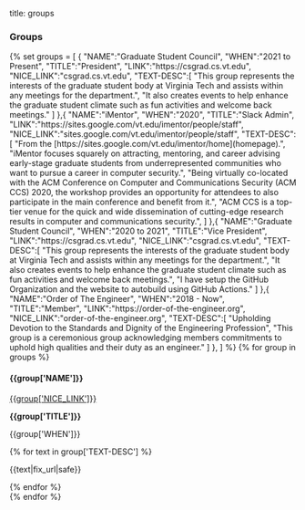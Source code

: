 title: groups

### Groups

<p>
    <div class="container group-container">
        {%
            set groups = [
                {
                    "NAME":"Graduate Student Council",
                    "WHEN":"2021 to Present",
                    "TITLE":"President",
                    "LINK":"https://csgrad.cs.vt.edu",
                    "NICE_LINK":"csgrad.cs.vt.edu",
                    "TEXT-DESC":[
                        "This group represents the interests of the graduate student body at Virginia Tech and assists within any meetings for the department.",
                        "It also creates events to help enhance the graduate student climate such as fun activities and welcome back meetings."
                    ]
                },{
                    "NAME":"iMentor",
                    "WHEN":"2020",
                    "TITLE":"Slack Admin",
                    "LINK":"https://sites.google.com/vt.edu/imentor/people/staff",
                    "NICE_LINK":"sites.google.com/vt.edu/imentor/people/staff",
                    "TEXT-DESC":[
                        "From the [https://sites.google.com/vt.edu/imentor/home](homepage).",
                        "iMentor focuses squarely on attracting, mentoring, and career advising early-stage graduate students from underrepresented communities who want to pursue a career in computer security.",
                        "Being virtually co-located with the ACM Conference on Computer and Communications Security (ACM CCS) 2020, the workshop provides an opportunity for attendees to also participate in the main conference and benefit from it.",
                        "ACM CCS is a top-tier venue for the quick and wide dissemination of cutting-edge research results in computer and communications security.",
                    ]
                },{
                    "NAME":"Graduate Student Council",
                    "WHEN":"2020 to 2021",
                    "TITLE":"Vice President",
                    "LINK":"https://csgrad.cs.vt.edu",
                    "NICE_LINK":"csgrad.cs.vt.edu",
                    "TEXT-DESC":[
                        "This group represents the interests of the graduate student body at Virginia Tech and assists within any meetings for the department.",
                        "It also creates events to help enhance the graduate student climate such as fun activities and welcome back meetings.",
                        "I have setup the GitHub Organization and the website to autobuild using GitHub Actions."
                    ]
                },{
                    "NAME":"Order of The Engineer",
                    "WHEN":"2018 - Now",
                    "TITLE":"Member",
                    "LINK":"https://order-of-the-engineer.org",
                    "NICE_LINK":"order-of-the-engineer.org",
                    "TEXT-DESC":[
                        "Upholding Devotion to the Standards and Dignity of the Engineering Profession",
                        "This group is a ceremonious group acknowledging members commitments to uphold high qualities and their duty as an engineer."
                    ]
                },
            ]
        %}
        {% for group in groups %}
        <div class="row clearfix layout layout-left">
            <div class="col-xs-12 col-sm-4 col-md-3 col-print-12 details">
                <h4>{{group['NAME']}}</h4>
                <a href="{{group['LINK']}}" target="_blank" class="link">{{group['NICE_LINK']}}</a>
                <p><b>{{group['TITLE']}}</b></p>
                <p>{{group['WHEN']}}</p>
                <p class="no-print">
                </p>
            </div>
            <div class="col-xs-12 col-sm-8 col-md-9 col-print-12">
                {% for text in group['TEXT-DESC'] %}
                    <p>{{text|fix_url|safe}}</p>
                {% endfor %}
            </div>
        </div>
        {% endfor %}
    </div>
</p>
